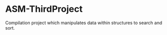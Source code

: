 # ASM-ThirdProject
 Compilation project which manipulates data within structures to search and sort. 
